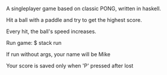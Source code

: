 A singleplayer game based on classic PONG, written in haskell.

Hit a ball with a paddle and try to get the highest score. 

Every hit, the ball's speed increases.

Run game: $ stack run <name>

If run without args, your name will be Mike

Your score is saved only when 'P' pressed after lost

